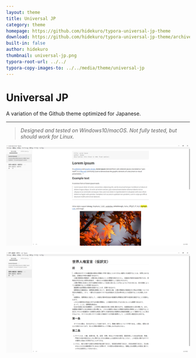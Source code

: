 ```yaml
---
layout: theme
title: Universal JP
category: theme
homepage: https://github.com/hidekuro/typora-universal-jp-theme
download: https://github.com/hidekuro/typora-universal-jp-theme/archive/master.zip
built-in: false
author: hidekuro
thumbnail: universal-jp.png
typora-root-url: ../../
typora-copy-images-to: ../../media/theme/universal-jp
---
```


# Universal JP

A variation of the Github theme optimized for Japanese.

----

> *Designed and tested on Windows10/macOS. Not fully tested, but should work for Linux.*

![Lorem Ipsum](/media/theme/universal-jp/lorem_ipsum.png)

![Universal Declaration of Human Rights](/media/theme/universal-jp/udhr.png)
